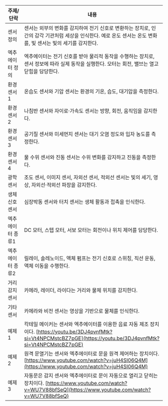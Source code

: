 | 주제/단락     | 내용                                                                                                                                          |
| --------- | ------------------------------------------------------------------------------------------------------------------------------------------- |
| 센서 정의     | 센서는 외부의 변화를 감지하여 전기 신호로 변환하는 장치로, 인간의 감각 기관처럼 세상을 인식한다. 예로 온도 센서는 온도 변화를, 빛 센서는 빛의 세기를 감지한다.                                                |
| 엑추에이터 정의  | 엑추에이터는 전기 신호를 받아 물리적 동작을 수행하는 장치로, 센서 정보에 따라 실제 동작을 실행한다. 모터는 회전, 밸브는 열고 닫힘을 담당한다.                                                          |
| 환경센서1     | 온습도 센서와 기압 센서는 환경의 기온, 습도, 대기압을 측정한다.                                                                                                       |
| 환경센서2     | 나침반 센서와 자이로·가속도 센서는 방향, 회전, 움직임을 감지한다.                                                                                                      |
| 환경센서3     | 공기질 센서와 미세먼지 센서는 대기 오염 정도와 입자 농도를 측정한다.                                                                                                     |
| 환경센서4     | 물 수위 센서와 진동 센서는 수위 변화를 감지하고 진동을 측정한다.                                                                                                       |
| 광학센서      | 조도 센서, 이미지 센서, 자외선 센서, 적외선 센서는 빛의 세기, 영상, 자외선·적외선 파장을 감지한다.                                                                                 |
| 생체신호 센서   | 심장박동 센서와 터치 센서는 생체 활동과 접촉을 인식한다.                                                                                                            |
| 엑추에이터 종류1 | DC 모터, 스텝 모터, 서보 모터는 회전이나 위치 제어를 담당한다.                                                                                                      |
| 엑추에이터 종류2 | 릴레이, 솔레노이드, 액체 펌프는 전기 신호로 스위칭, 직선 운동, 액체 이동을 수행한다.                                                                                          |
| 거리감지 센서   | 카메라, 레이더, 라이다는 거리와 물체 위치를 감지한다.                                                                                                             |
| 기타 센서     | 카메라와 비전 센서는 영상을 기반으로 물체를 인식한다.                                                                                                              |
| 예제1       | 칵테일 메이커는 센서와 엑추에이터를 이용한 음료 자동 제조 장치이다. [https://youtu.be/3DJ4pvnfMtk?si=Vt4NPCMstcBZ7pGE](https://youtu.be/3DJ4pvnfMtk?si=Vt4NPCMstcBZ7pGE) |
| 예제2       | 원격 문열기는 센서와 엑추에이터로 문을 원격 제어하는 장치이다. [https://www.youtube.com/watch?v=juH4SI06Q4M](https://www.youtube.com/watch?v=juH4SI06Q4M)              |
| 예제3       | 자동문은 감지 센서와 엑추에이터로 문이 자동으로 열리고 닫히는 장치이다. [https://www.youtube.com/watch?v=WU7V88bfSeQ](https://www.youtube.com/watch?v=WU7V88bfSeQ)         |
